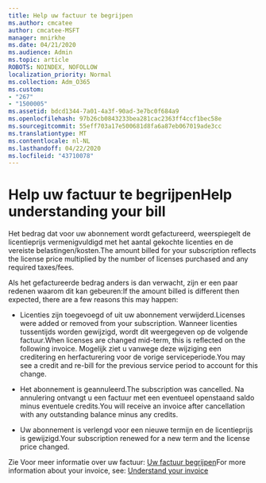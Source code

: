 ```yaml
---
title: Help uw factuur te begrijpen
ms.author: cmcatee
author: cmcatee-MSFT
manager: mnirkhe
ms.date: 04/21/2020
ms.audience: Admin
ms.topic: article
ROBOTS: NOINDEX, NOFOLLOW
localization_priority: Normal
ms.collection: Adm_O365
ms.custom:
- "267"
- "1500005"
ms.assetid: bdcd1344-7a01-4a3f-90ad-3e7bc0f684a9
ms.openlocfilehash: 97b26cb0843233bea281cac2363ff4ccf1bec58e
ms.sourcegitcommit: 55eff703a17e500681d8fa6a87eb067019ade3cc
ms.translationtype: MT
ms.contentlocale: nl-NL
ms.lasthandoff: 04/22/2020
ms.locfileid: "43710078"
---
```

# <a name="help-understanding-your-bill"></a><span data-ttu-id="09848-102">Help uw factuur te begrijpen</span><span class="sxs-lookup"><span data-stu-id="09848-102">Help understanding your bill</span></span>

<span data-ttu-id="09848-103">Het bedrag dat voor uw abonnement wordt gefactureerd, weerspiegelt de licentieprijs vermenigvuldigd met het aantal gekochte licenties en de vereiste belastingen/kosten.</span><span class="sxs-lookup"><span data-stu-id="09848-103">The amount billed for your subscription reflects the license price multiplied by the number of licenses purchased and any required taxes/fees.</span></span>
  
<span data-ttu-id="09848-104">Als het gefactureerde bedrag anders is dan verwacht, zijn er een paar redenen waarom dit kan gebeuren:</span><span class="sxs-lookup"><span data-stu-id="09848-104">If the amount billed is different then expected, there are a few reasons this may happen:</span></span>
  
- <span data-ttu-id="09848-105">Licenties zijn toegevoegd of uit uw abonnement verwijderd.</span><span class="sxs-lookup"><span data-stu-id="09848-105">Licenses were added or removed from your subscription.</span></span> <span data-ttu-id="09848-106">Wanneer licenties tussentijds worden gewijzigd, wordt dit weergegeven op de volgende factuur.</span><span class="sxs-lookup"><span data-stu-id="09848-106">When licenses are changed mid-term, this is reflected on the following invoice.</span></span> <span data-ttu-id="09848-107">Mogelijk ziet u vanwege deze wijziging een creditering en herfacturering voor de vorige serviceperiode.</span><span class="sxs-lookup"><span data-stu-id="09848-107">You may see a credit and re-bill for the previous service period to account for this change.</span></span>

- <span data-ttu-id="09848-108">Het abonnement is geannuleerd.</span><span class="sxs-lookup"><span data-stu-id="09848-108">The subscription was cancelled.</span></span> <span data-ttu-id="09848-109">Na annulering ontvangt u een factuur met een eventueel openstaand saldo minus eventuele credits.</span><span class="sxs-lookup"><span data-stu-id="09848-109">You will receive an invoice after cancellation with any outstanding balance minus any credits.</span></span>

- <span data-ttu-id="09848-110">Uw abonnement is verlengd voor een nieuwe termijn en de licentieprijs is gewijzigd.</span><span class="sxs-lookup"><span data-stu-id="09848-110">Your subscription renewed for a new term and the license price changed.</span></span>

<span data-ttu-id="09848-111">Zie Voor meer informatie over uw factuur: [Uw factuur begrijpen](https://docs.microsoft.com/office365/admin/subscriptions-and-billing/understand-your-invoice)</span><span class="sxs-lookup"><span data-stu-id="09848-111">For more information about your invoice, see: [Understand your invoice](https://docs.microsoft.com/office365/admin/subscriptions-and-billing/understand-your-invoice)</span></span>